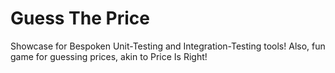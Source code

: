 
# Guess The Price
Showcase for Bespoken Unit-Testing and Integration-Testing tools!
Also, fun game for guessing prices, akin to Price Is Right!

##
